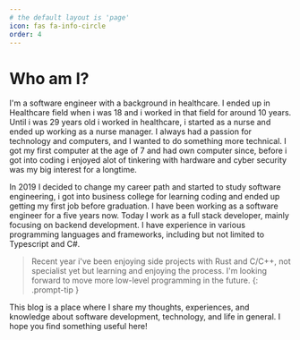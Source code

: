```yaml
---
# the default layout is 'page'
icon: fas fa-info-circle
order: 4
---
```


# Who am I?

I'm a software engineer with a background in healthcare. I ended up in Healthcare field when i was 18 and i worked in that field for around 10 years. Until i was 29 years old i worked in healthcare, i started as a nurse and ended up working as a nurse manager. I always had a passion for technology and computers, and I wanted to do something more technical. I got my first computer at the age of 7 and had own computer since, before i got into coding i enjoyed alot of tinkering with hardware and cyber security was my big interest for a longtime. 

In 2019 I decided to change my career path and started to study software engineering, i got into business college for learning coding and ended up getting my first job before graduation. I have been working as a software engineer for a five years now. Today I work as a full stack developer, mainly focusing on backend development. I have experience in various programming languages and frameworks, including but not limited to Typescript and C#. 

> Recent year i've been enjoying side projects with Rust and C/C++, not specialist yet but learning and enjoying the process. I'm looking forward to move more low-level programming in the future. 
{: .prompt-tip }

This blog is a place where I share my thoughts, experiences, and knowledge about software development, technology, and life in general. I hope you find something useful here!
